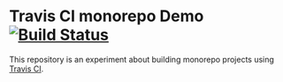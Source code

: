 # Travis CI monorepo Demo [![Build Status](https://travis-ci.org/arnaskro/monorepo-travis.svg?branch=master)](https://travis-ci.org/arnaskro/monorepo-travis)

This repository is an experiment about building monorepo projects using [Travis CI](http://travis-ci.org/).